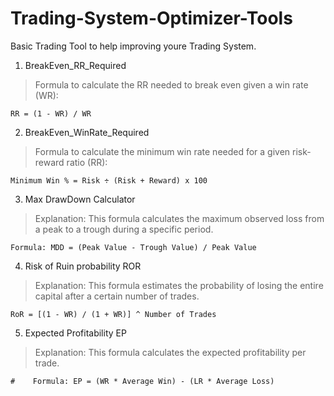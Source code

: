 # Trading-System-Optimizer-Tools
Basic Trading Tool to help improving youre Trading System.

1. BreakEven_RR_Required
> Formula to calculate the RR needed to break even given a win rate (WR):
``` 
RR = (1 - WR) / WR
```

2. BreakEven_WinRate_Required
> Formula to calculate the minimum win rate needed for a given risk-reward ratio (RR):
```
Minimum Win % = Risk ÷ (Risk + Reward) x 100
```

3. Max DrawDown Calculator
> Explanation: This formula calculates the maximum observed loss from a peak to a trough during a specific period.
```
Formula: MDD = (Peak Value - Trough Value) / Peak Value
```

4. Risk of Ruin probability ROR
> Explanation: This formula estimates the probability of losing the entire capital after a certain number of trades.
```
RoR = [(1 - WR) / (1 + WR)] ^ Number of Trades
```

5. Expected Profitability EP
> Explanation: This formula calculates the expected profitability per trade.
```
#    Formula: EP = (WR * Average Win) - (LR * Average Loss)
```

